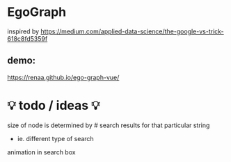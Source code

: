 # EgoGraph
inspired by https://medium.com/applied-data-science/the-google-vs-trick-618c8fd5359f

## demo: 
https://renaa.github.io/ego-graph-vue/
 
 
 
# 💡 todo / ideas 💡
size of node is determined by # search results for that particular string
- ie. different type of search

animation in search box
